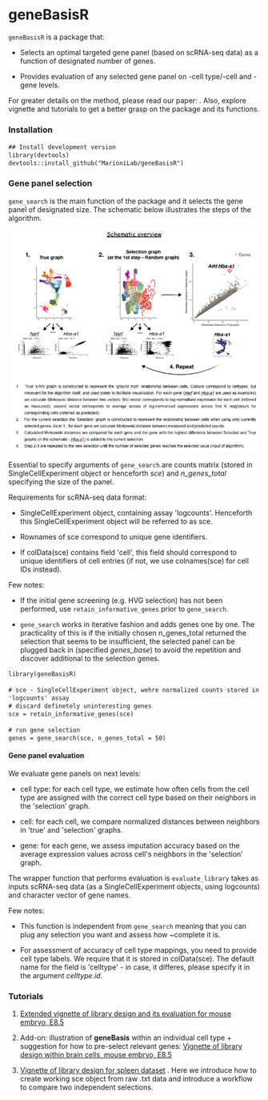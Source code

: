 # geneBasisR

`geneBasisR` is a package that:

- Selects an optimal targeted gene panel (based on scRNA-seq data) as a function of designated number of genes. 

- Provides evaluation of any selected gene panel on -cell type/-cell and -gene levels. 

For greater details on the method, please read our paper: . Also, explore vignette and tutorials to get a better grasp on the package and its functions.

### Installation

```
## Install development version
library(devtools)
devtools::install_github("MarioniLab/geneBasisR") 
```


### Gene panel selection

`gene_search` is the main function of the package and it selects the gene panel of designated size. The schematic below illustrates the steps of the algorithm.

<p align="center">
  <img src="geneBasis_cartoon.png" width="500">
</p>

Essential to specify arguments of `gene_search` are counts matrix (stored in SingleCellExperiment object or henceforth *sce*) and *n_genes_total* specifying the size of the panel. 

Requirements for scRNA-seq data format:

- SingleCellExperiment object, containing assay 'logcounts'. Henceforth this SingleCellExperiment object will be referred to as sce.

- Rownames of sce correspond to unique gene identifiers.

- If colData(sce) contains field 'cell', this field should correspond to unique identifiers of cell entries (if not, we use colnames(sce) for cell IDs instead).

Few notes:

- If the initial gene screening (e.g. HVG selection) has not been performed, use `retain_informative_genes` prior to `gene_search`.

- `gene_search` works in iterative fashion and adds genes one by one. The practicality of this is if the initially chosen n_genes_total returned the selection that seems to be insufficient, the selected panel can be plugged back in (specified *genes_base*) to avoid the repetition and discover additional to the selection genes.


```
library(geneBasisR)

# sce - SingleCellExperiment object, wehre normalized counts stored in 'logcounts' assay
# discard definetely uninteresting genes
sce = retain_informative_genes(sce)

# run gene selection
genes = gene_search(sce, n_genes_total = 50)

```

#### Gene panel evaluation

We evaluate gene panels on next levels:

- cell type: for each cell type, we estimate how often cells from the cell type are assigned with the correct cell type based on their neighbors in the 'selection' graph.

- cell: for each cell, we compare normalized distances between neighbors in 'true' and 'selection' graphs. 

- gene: for each gene, we assess imputation accuracy based on the average expression values across cell's neighbors in the 'selection' graph.

The wrapper function that performs evaluation is `evaluate_library` takes as inputs scRNA-seq data (as a SingleCellExperiment objects, using logcounts) and character vector of gene names.

Few notes:

- This function is independent from `gene_search` meaning that you can plug any selection you want and assess how ~complete it is.

- For assessment of accuracy of cell type mappings, you need to provide cell type labels. We require that it is stored in colData(sce). The default name for the field is 'celltype' - in case, it differes, please specify it in the argument *celltype.id*.


### Tutorials

1. [Extended vignette of library design and its evaluation for mouse embryo, E8.5](https://rawcdn.githack.com/MarioniLab/geneBasis_tutorials/ef2d83ae4eaf607c447037dc8981b18d4e7821af/geneBasis_mouseEmbryo_extended.html)

2. Add-on: illustration of **geneBasis** within an individual cell type + suggestion for how to pre-select relevant genes:
[Vignette of library design within brain cells, mouse embryo, E8.5](https://rawcdn.githack.com/MarioniLab/geneBasis_tutorials/03c70e494ae2f36136f6f5cfefdb60e7d5f76fe4/geneBasis_mouseEmbryo_within_celltype.html)

3. [Vignette of library design for spleen dataset](https://rawcdn.githack.com/MarioniLab/geneBasis_tutorials/ef2d83ae4eaf607c447037dc8981b18d4e7821af/geneBasis_spleen.html) . Here we introduce how to create working sce object from raw .txt data and introduce a workflow to compare two independent selections.


